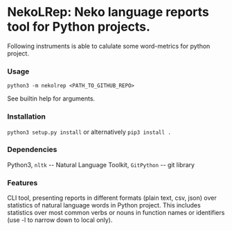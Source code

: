 # NekoLRep: Neko language reports tool for Python projects.
Following instruments is able to calulate some word-metrics for python project.

### Usage
`python3 -m nekolrep <PATH_TO_GITHUB_REPO>`

See builtin help for arguments.

### Installation
`python3 setup.py install` or alternatively `pip3 install .`

### Dependencies
Python3, `nltk` -- Natural Language Toolkit, `GitPython` -- git library

### Features
CLI tool, presenting reports in different formats (plain text, csv, json) over statistics of natural language words in Python project.
This includes statistics over most common verbs or nouns in function names or identifiers (use -l to narrow down to local only).
